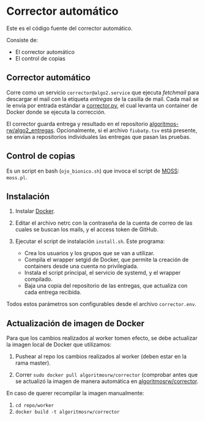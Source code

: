 Corrector automático
====================

Este es el código fuente del corrector automático.

Consiste de:

  - El corrector automático
  - El control de copias


## Corrector automático

Corre como un servicio `corrector@algo2.service` que ejecuta _fetchmail_ para descargar el mail con la etiqueta _entregas_ de la casilla de mail. Cada mail se le envía por entrada estándar a [corrector.py](corrector.py), el cual levanta un container de Docker donde se ejecuta la corrección.

El corrector guarda entrega y resultado en el repositorio [algoritmos-rw/algo2_entregas][entregas]. Opcionalmente, si el archivo `fiubatp.tsv` está presente, se envían a repositorios individuales las entregas que pasan las pruebas.

[entregas]: https://github.com/algoritmos-rw/algo2_entregas


## Control de copias

Es un script en bash (`ojo_bionico.sh`) que invoca el script de [MOSS](https://theory.stanford.edu/~aiken/moss/): `moss.pl`.


## Instalación

  1. Instalar [Docker](https://docs.docker.com/engine/installation/).

  2. Editar el archivo netrc con la contraseña de la cuenta de correo de las
     cuales se buscan los mails, y el access token de GitHub.

  3. Ejecutar el script de instalación `install.sh`. Este programa:
      - Crea los usuarios y los grupos que se van a utilizar.
      - Compila el wrapper setgid de Docker, que permite la creación
        de containers desde una cuenta no privilegiada.
      - Instala el script principal, el servicio de systemd, y el wrapper
        compilado.
      - Baja una copia del repositorio de las entregas, que actualiza con cada
        entrega recibida.

  Todos estos parámetros son configurables desde el archivo `corrector.env`.


## Actualización de imagen de Docker

Para que los cambios realizados al worker tomen efecto, se debe actualizar la imagen local de Docker que utilizamos:

  1. Pushear al repo los cambios realizados al worker (deben estar en la rama
     master).

  2. Correr `sudo docker pull algoritmosrw/corrector` (comprobar
     antes que se actualizó la imagen de manera automática en
     [algoritmosrw/corrector](https://hub.docker.com/r/algoritmosrw/corrector).

En caso de querer recompilar la imagen manualmente:

  1. `cd repo/worker`
  2. `docker build -t algoritmosrw/corrector`
